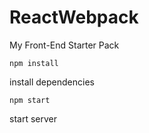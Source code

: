 # ReactWebpack
My Front-End Starter Pack 

`npm install`

install dependencies

`npm start`

start server
